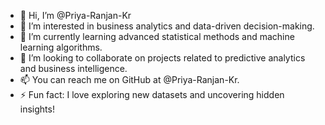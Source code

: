 - 👋 Hi, I’m @Priya-Ranjan-Kr
- 👀 I’m interested in business analytics and data-driven decision-making.
- 🌱 I’m currently learning advanced statistical methods and machine learning algorithms.
- 💞️ I’m looking to collaborate on projects related to predictive analytics and business intelligence.
- 📫 You can reach me on GitHub at @Priya-Ranjan-Kr.
- ⚡ Fun fact: I love exploring new datasets and uncovering hidden insights!
<!---
Priya-Ranjan-Kr/Priya-Ranjan-Kr is a ✨ special ✨ repository because its `README.md` (this file) appears on your GitHub profile.
You can click the Preview link to take a look at your changes.
--->
